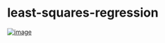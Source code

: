 # least-squares-regression

[![image](https://user-images.githubusercontent.com/35516367/126020280-ed8d6014-f1cb-4c69-a915-36cd13fcc7b9.png)
](https://github.com/JakeRoggenbuck/least-squares-regression/blob/main/least-squares.ipynb)
